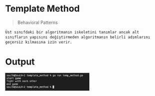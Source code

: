 

# Template Method 

>Behavioral Patterns

```
Üst sınıfdaki bir algoritmanın iskeletini tanımlar ancak alt sınıfların yapısını değiştirmeden algoritmanın belirli adımlarını geçersiz kılmasına izin verir.
```

# Output
<p>
    <img src="./img/output.png"  style="width:270px;" alt="Observer">

</p>